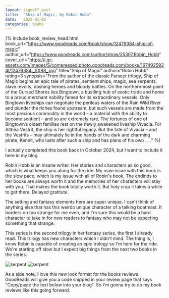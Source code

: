 ```yaml
---
layout: signoff_post
title:  "Ship of Magic, by Robin Hobb"
date:   2025-01-02
categories: books
---
```


{% include book_review_head.html
  book_url="https://www.goodreads.com/book/show/12479384-ship-of-magic"
  author_url="https://www.goodreads.com/author/show/25307.Robin_Hobb"
  cover_url="https://i.gr-assets.com/images/S/compressed.photo.goodreads.com/books/1674925924l/12479384._SX98_.jpg"
  title="Ship of Magic"
  author="Robin Hobb"
  rating=3
  synopsis="From the author of the classic Farseer trilogy, Ship of Magic begins an epic tale of pirates, sentient ships, magic, sea serpents, slave revolts, dashing heroes and bloody battles. On the northernmost point of the Cursed Shores lies Bingtown, a bustling hub of exotic trade and home to a proud merchant nobility famed for its extraordinary vessels. Only Bingtown liveships can negotiate the perilous waters of the Rain Wild River and plunder the riches found upstream, but such vessels are made from the most precious commodity in the world – a material with the ability to become sentient – and so are extremely rare. The fortunes of one of Bingtown’s oldest families rest on the newly awakened liveship Vivacia. For Althea Vestrit, the ship is her rightful legacy. But the fate of Vivacia – and the Vestrits – may ultimately lie in the hands of the dark and charming pirate, Kennit, who lusts after such a ship and has plans of his own . . ."
%}

I actually completed this book back in October 2024, but I want to include it here in my blog.

Robin Hobb is an insane writer. Her stories and characters as so good, which is what keeps you along for the ride.
My main issue with this book is the slow pace, which is my issue with all of Robin's book.
The endinds to her books are always worth it and the memories of her characters will stay with you.
That makes the book totally worth it.
But holy crap it takes a while to get there. Delayed gratitute.

The setting and fantasy elements here are super unique.
I can't think of anything else that has this weirdo unique character of a talking boatmast.
It borders on too strange for me even, and I'm sure this would be a hard character to take in for new readers to fantasy who may not be expecting something that strange. 

This series is the second trilogy in her fantasy series, the first I already read.
This trilogy has new characters which I didn't mind. 
The thing is, I know Robin is capable of creating an epic trology so I'm here for the ride.
We're starting off slow but I expect big things from the next two books in the series. 

![serpent](https://64.media.tumblr.com/af097b3285e2b48abd360daf04552ea0/505311b611c470a5-23/s1280x1920/d1e001f215e47cd44f89c3385cef57498557c618.jpg)
![serpent](https://theplenty.net/wiki/images/8/8d/Ship-of-Magic-port.jpg)

As a side note, I love this new look format for the books reviews.
GoodReads will give you a code snipped in your review page that says "Copy/paste the text below into your blog".
So I'm gonna try to do my book reviews like this going forward.